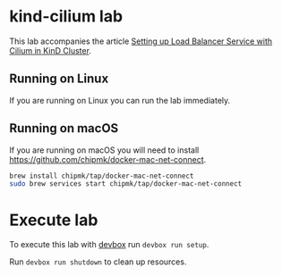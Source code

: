 # kind-cilium lab

This lab accompanies the article [Setting up Load Balancer Service with Cilium in KinD Cluster](https://fence-io.github.io/website/articles/networking/).

## Running on Linux

If you are running on Linux you can run the lab immediately.

## Running on macOS

If you are running on macOS you will need to install https://github.com/chipmk/docker-mac-net-connect.

```bash
brew install chipmk/tap/docker-mac-net-connect
sudo brew services start chipmk/tap/docker-mac-net-connect
```

# Execute lab

To execute this lab with [devbox](https://www.jetify.com/devbox) run `devbox run setup`.

Run `devbox run shutdown` to clean up resources.

